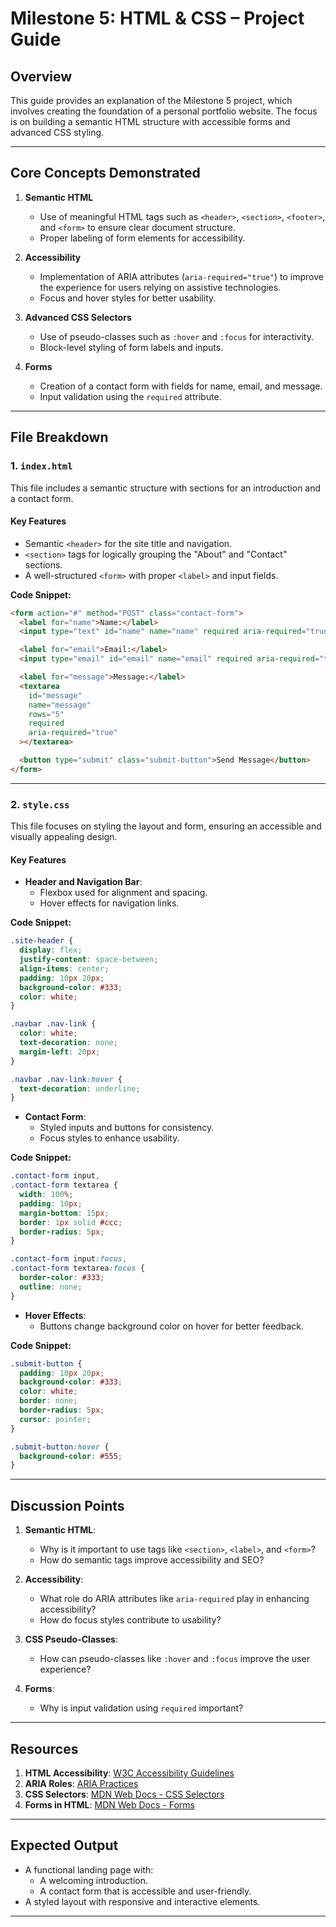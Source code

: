 # **Milestone 5: HTML & CSS – Project Guide**

## **Overview**

This guide provides an explanation of the Milestone 5 project, which involves creating the foundation of a personal portfolio website. The focus is on building a semantic HTML structure with accessible forms and advanced CSS styling.

---

## **Core Concepts Demonstrated**

1. **Semantic HTML**

   - Use of meaningful HTML tags such as `<header>`, `<section>`, `<footer>`, and `<form>` to ensure clear document structure.
   - Proper labeling of form elements for accessibility.

2. **Accessibility**

   - Implementation of ARIA attributes (`aria-required="true"`) to improve the experience for users relying on assistive technologies.
   - Focus and hover styles for better usability.

3. **Advanced CSS Selectors**

   - Use of pseudo-classes such as `:hover` and `:focus` for interactivity.
   - Block-level styling of form labels and inputs.

4. **Forms**
   - Creation of a contact form with fields for name, email, and message.
   - Input validation using the `required` attribute.

---

## **File Breakdown**

### **1. `index.html`**

This file includes a semantic structure with sections for an introduction and a contact form.

#### **Key Features**

- Semantic `<header>` for the site title and navigation.
- `<section>` tags for logically grouping the "About" and "Contact" sections.
- A well-structured `<form>` with proper `<label>` and input fields.

**Code Snippet:**

```html
<form action="#" method="POST" class="contact-form">
  <label for="name">Name:</label>
  <input type="text" id="name" name="name" required aria-required="true" />

  <label for="email">Email:</label>
  <input type="email" id="email" name="email" required aria-required="true" />

  <label for="message">Message:</label>
  <textarea
    id="message"
    name="message"
    rows="5"
    required
    aria-required="true"
  ></textarea>

  <button type="submit" class="submit-button">Send Message</button>
</form>
```

---

### **2. `style.css`**

This file focuses on styling the layout and form, ensuring an accessible and visually appealing design.

#### **Key Features**

- **Header and Navigation Bar**:
  - Flexbox used for alignment and spacing.
  - Hover effects for navigation links.

**Code Snippet:**

```css
.site-header {
  display: flex;
  justify-content: space-between;
  align-items: center;
  padding: 10px 20px;
  background-color: #333;
  color: white;
}

.navbar .nav-link {
  color: white;
  text-decoration: none;
  margin-left: 20px;
}

.navbar .nav-link:hover {
  text-decoration: underline;
}
```

- **Contact Form**:
  - Styled inputs and buttons for consistency.
  - Focus styles to enhance usability.

**Code Snippet:**

```css
.contact-form input,
.contact-form textarea {
  width: 100%;
  padding: 10px;
  margin-bottom: 15px;
  border: 1px solid #ccc;
  border-radius: 5px;
}

.contact-form input:focus,
.contact-form textarea:focus {
  border-color: #333;
  outline: none;
}
```

- **Hover Effects**:
  - Buttons change background color on hover for better feedback.

**Code Snippet:**

```css
.submit-button {
  padding: 10px 20px;
  background-color: #333;
  color: white;
  border: none;
  border-radius: 5px;
  cursor: pointer;
}

.submit-button:hover {
  background-color: #555;
}
```

---

## **Discussion Points**

1. **Semantic HTML**:

   - Why is it important to use tags like `<section>`, `<label>`, and `<form>`?
   - How do semantic tags improve accessibility and SEO?

2. **Accessibility**:

   - What role do ARIA attributes like `aria-required` play in enhancing accessibility?
   - How do focus styles contribute to usability?

3. **CSS Pseudo-Classes**:

   - How can pseudo-classes like `:hover` and `:focus` improve the user experience?

4. **Forms**:
   - Why is input validation using `required` important?

---

## **Resources**

1. **HTML Accessibility**: [W3C Accessibility Guidelines](https://www.w3.org/WAI/)
2. **ARIA Roles**: [ARIA Practices](https://www.w3.org/TR/wai-aria-practices/)
3. **CSS Selectors**: [MDN Web Docs - CSS Selectors](https://developer.mozilla.org/en-US/docs/Web/CSS/CSS_Selectors)
4. **Forms in HTML**: [MDN Web Docs - Forms](https://developer.mozilla.org/en-US/docs/Learn/Forms)

---

## **Expected Output**

- A functional landing page with:
  - A welcoming introduction.
  - A contact form that is accessible and user-friendly.
- A styled layout with responsive and interactive elements.

---
